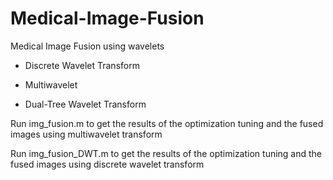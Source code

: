 # Medical-Image-Fusion
Medical Image Fusion using wavelets

- Discrete Wavelet Transform

- Multiwavelet

- Dual-Tree Wavelet Transform

Run img_fusion.m to get the results of the optimization tuning and the fused images using multiwavelet transform

Run img_fusion_DWT.m to get the results of the optimization tuning and the fused images using discrete wavelet transform
